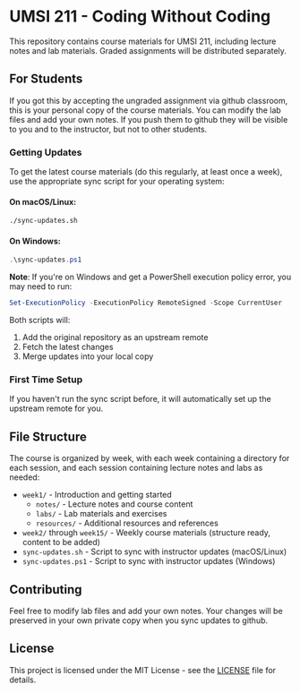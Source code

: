 # UMSI 211 - Coding Without Coding

This repository contains course materials for UMSI 211, including lecture notes and lab materials. Graded assignments will be distributed separately.

## For Students

If you got this by accepting the ungraded assignment via github classroom, this is your personal copy of the course materials. You can modify the lab files and add your own notes. If you push them to github they will be visible to you and to the instructor, but not to other students.

### Getting Updates

To get the latest course materials (do this regularly, at least once a week), use the appropriate sync script for your operating system:

#### On macOS/Linux:
```bash
./sync-updates.sh
```

#### On Windows:
```powershell
.\sync-updates.ps1
```

**Note**: If you're on Windows and get a PowerShell execution policy error, you may need to run:
```powershell
Set-ExecutionPolicy -ExecutionPolicy RemoteSigned -Scope CurrentUser
```

Both scripts will:
1. Add the original repository as an upstream remote
2. Fetch the latest changes
3. Merge updates into your local copy

### First Time Setup

If you haven't run the sync script before, it will automatically set up the upstream remote for you.

## File Structure

The course is organized by week, with each week containing a directory for each session, and each session containing lecture notes and labs as needed:

- `week1/` - Introduction and getting started
  - `notes/` - Lecture notes and course content
  - `labs/` - Lab materials and exercises
  - `resources/` - Additional resources and references
- `week2/` through `week15/` - Weekly course materials (structure ready, content to be added)
- `sync-updates.sh` - Script to sync with instructor updates (macOS/Linux)
- `sync-updates.ps1` - Script to sync with instructor updates (Windows)


## Contributing

Feel free to modify lab files and add your own notes. Your changes will be preserved in your own private copy when you sync updates to github.

## License

This project is licensed under the MIT License - see the [LICENSE](LICENSE) file for details.
